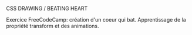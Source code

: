 CSS DRAWING / BEATING HEART

Exercice FreeCodeCamp: création d'un coeur qui bat. 
Apprentissage de la propriété transform et des animations.